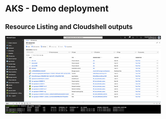 # AKS - Demo deployment

## Resource Listing and Cloudshell outputs
![Alt text](demoaks.png?raw=true "")

